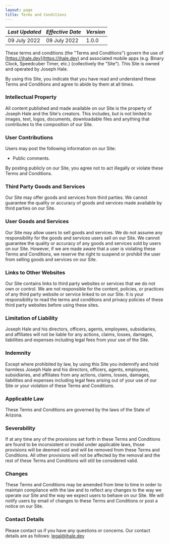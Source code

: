 ```yaml
---
layout: page
title: Terms and Conditions
---
```


| _Last Updated_ | _Effective Date_ | _Version_ |
| ---------------|------------------|-----------|
| 09 July 2022   | 09 July 2022     | 1.0.0     |

These terms and conditions (the "Terms and Conditions") govern the use of
[https://jhale.dev](https://jhale.dev) and associated mobile apps (e.g. Binary
Clock, Speedcuber Timer, etc.) (collectively the "Site"). This Site is owned and
operated by Joseph Hale.

By using this Site, you indicate that you have read and understand these Terms
and Conditions and agree to abide by them at all times.

### Intellectual Property
All content published and made available on our Site is the property of Joseph
Hale and the Site's creators. This includes, but is not limited to images, text,
logos, documents, downloadable files and anything that contributes to the
composition of our Site.

### User Contributions
Users may post the following information on our Site:
  - Public comments.

By posting publicly on our Site, you agree not to act illegally or violate these
Terms and Conditions.

### Third Party Goods and Services
Our Site may offer goods and services from third parties. We cannot guarantee
the quality or accuracy of goods and services made available by third parties on
our Site.

### User Goods and Services
Our Site may allow users to sell goods and services. We do not assume any
responsibility for the goods and services users sell on our Site. We cannot
guarantee the quality or accuracy of any goods and services sold by users on our
Site. However, if we are made aware that a user is violating these Terms and
Conditions, we reserve the right to suspend or prohibit the user from selling
goods and services on our Site.


### Links to Other Websites
Our Site contains links to third party websites or services that we do not own
or control. We are not responsible for the content, policies, or practices of
any third party website or service linked to on our Site. It is your
responsibility to read the terms and conditions and privacy policies of these
third party websites before using these sites.


### Limitation of Liability
Joseph Hale and his directors, officers, agents, employees, subsidiaries, and
affiliates will not be liable for any actions, claims, losses, damages,
liabilities and expenses including legal fees from your use of the Site.


### Indemnity
Except where prohibited by law, by using this Site you indemnify and hold
harmless Joseph Hale and his directors, officers, agents, employees,
subsidiaries, and affiliates from any actions, claims, losses, damages,
liabilities and expenses including legal fees arising out of your use of our
Site or your violation of these Terms and Conditions.


### Applicable Law
These Terms and Conditions are governed by the laws of the State of Arizona.


### Severability
If at any time any of the provisions set forth in these Terms and Conditions are
found to be inconsistent or invalid under applicable laws, those provisions will
be deemed void and will be removed from these Terms and Conditions. All other
provisions will not be affected by the removal and the rest of these Terms and
Conditions will still be considered valid.


### Changes
These Terms and Conditions may be amended from time to time in order to maintain
compliance with the law and to reflect any changes to the way we operate our
Site and the way we expect users to behave on our Site. We will notify users by
email of changes to these Terms and Conditions or post a notice on our Site.


### Contact Details
Please contact us if you have any questions or concerns. Our contact details are
as follows: [legal@jhale.dev](mailto:legal@jhale.dev)
